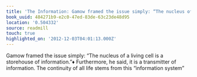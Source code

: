 ```yaml
---
title: 'The Information: Gamow framed the issue simply: “The nucleus of a living cell…'
book_uuid: 484271b9-e2c0-47ed-83de-63c23de48d95
location: '0.504332'
source: readmill
touch: true
highlighted_on: '2012-12-03T04:01:13.000Z'
---
```


Gamow framed the issue simply: “The nucleus of a living cell is a storehouse of information.”♦ Furthermore, he said, it is a transmitter of information. The continuity of all life stems from this “information system”